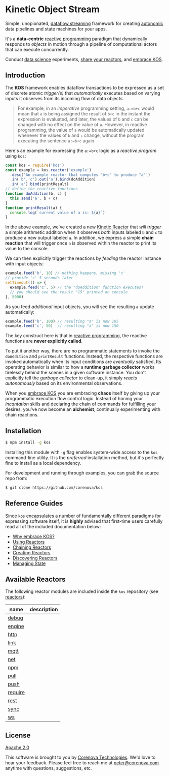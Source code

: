 # Kinetic Object Stream

Simple, unopionated,
[dataflow streaming](https://en.wikipedia.org/wiki/Dataflow) framework
for creating
[autonomic](https://en.wikipedia.org/wiki/Autonomic_Computing) data
pipelines and state machines for your apps.

It's a **data-centric**
[reactive programming](https://en.wikipedia.org/wiki/Reactive_programming)
paradigm that dynamically responds to *objects* in motion through a
pipeline of computational actors that can execute concurrently.

Conduct [data science](https://en.wikipedia.org/wiki/Data_science)
experiments, [share your reactors](./docs/sharing.md), and
[embrace KOS](./docs/benefits.md).

<!---
  [![NPM Version][npm-image]][npm-url]
  [![NPM Downloads][downloads-image]][downloads-url]
--->

## Introduction

The **KOS** framework enables dataflow transactions to be expressed as
a set of discrete atomic *trigger(s)* that *automatically* executes
based on varying inputs it observes from its incoming flow of data
objects.

> For example, in an *imperative* programming setting, `a:=b+c` would
> mean that `a` is being assigned the result of `b+c` in the instant
> the expression is evaluated, and later, the values of `b` and `c`
> can be changed with no effect on the value of `a`. However, in
> reactive programming, the value of `a` would be automatically
> updated whenever the values of `b` and `c` change, without the
> program executing the sentence `a:=b+c` again.

Here's an example for expressing the `a:=b+c` logic as a *reactive
program* using `kos`:

```js
const kos = require('kos')
const example = kos.reactor('example')
  .desc('An example reactor that computes "b+c" to produce "a"')
  .in('b','c').out('a').bind(doAddition)
  .in('a').bind(printResult)
// define the reactive functions
function doAddition(b, c) {
  this.send('a', b + c)
}
function printResult(a) {
  console.log(`current value of a is: ${a}`)
}
```

In the above example, we've created a new
[Kinetic Reactor](./lib/reactor.js) that *will trigger* a simple
arithmetic addition when it observes *both* inputs labeled `b` and `c`
to produce a new output labeled `a`.  In addition, we express a simple
**chain reaction** that will trigger once `a` is observed within the
reactor to print its value to the console.

We can then explicitly trigger the reactions by *feeding* the reactor
instance with input objects:

```js
example.feed('b', 10) // nothing happens, missing 'c'
// provide 'c' 5 seconds later
setTimeout(() => {
  example.feed('c', 5) // the "doAddition" function executes!
  // you should see the result "15" printed on console
}, 5000)
```

As you feed *additional* input objects, you will see the resulting `a`
update automatically:

```js
example.feed('b', 100) // resulting "a" is now 105
example.feed('c', 50)  // resulting "a" is now 150
```

The key construct here is that in
[reactive programming](https://en.wikipedia.org/wiki/Reactive_programming),
the reactive functions are **never explicitly called**.

To put it another way, there are no programmatic statements to invoke
the `doAddition` and `printResult` functions. Instead, the respective
functions are invoked automatically when its input conditions are
*eventually* satisfied. Its operating behavior is similar to how a
**runtime garbage collector** works tirelessly behind the scenes in a
given software instance. You don't explicitly tell the *garbage
collector* to clean-up, it simply *reacts autonomously* based on its
environmental observations.

When you [embrace KOS](./docs/benefits.md) you are embracing **chaos**
itself by giving up your programmatic execution flow control
logic. Instead of honing your *incantation* skills and declaring the
chain of commands for fulfilling your desires, you've now become an
**alchemist**, continually experimenting with chain reactions.

## Installation

```bash
$ npm install -g kos
```

Installing this module with `-g` flag enables system-wide access to
the `kos` command-line utility. It is the *preferred* installation
method, but it's perfectly fine to install as a local dependency.

For development and running through examples, you can grab the source
repo from:

```bash
$ git clone https://github.com/corenova/kos
```

## Reference Guides

Since `kos` encapsulates a number of fundamentally different paradigms
for expressing software itself, it is **highly** advised that
first-time users carefully read all of the included documentation
below:

- [Why embrace KOS?](./docs/benefits.md)
- [Using Reactors](./docs/usage.md)
- [Chaining Reactors](./docs/chaining.md)
- [Creating Reactors](./docs/developer.md)
- [Discovering Reactors](./docs/discover.md)
- [Managing State](./docs/state.md)

## Available Reactors

The following reactor modules are included inside the `kos`
repository (see [reactors](./reactors)):

name | description
---  | ---
[debug](./reactors/debug.md) | 
[engine](./reactors/engine.md) | 
[http](./reactors/http.md) | 
[link](./reactors/link.md) |
[mqtt](./reactors/mqtt.md) |
[net](./reactors/net.md) |
[npm](./reactors/npm.md) |
[pull](./reactors/pull.md) |
[push](./reactors/push.md) |
[require](./reactors/require.md) |
[rest](./reactors/rest.md) |
[sync](./reactors/sync.md) |
[ws](./reactors/ws.md) |

## License
  [Apache 2.0](LICENSE)

This software is brought to you by
[Corenova Technologies](http://www.corenova.com). We'd love to hear
your feedback.  Please feel free to reach me at <peter@corenova.com>
anytime with questions, suggestions, etc.

[npm-image]: https://img.shields.io/npm/v/kos.svg
[npm-url]: https://npmjs.org/package/kos
[downloads-image]: https://img.shields.io/npm/dt/kos.svg
[downloads-url]: https://npmjs.org/package/kos
